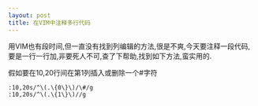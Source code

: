 ```yaml
---
layout: post
title: 在VIM中注释多行代码
---
```


用VIM也有段时间,但一直没有找到列编辑的方法,很是不爽,今天要注释一段代码,要是一行一行加,非要死人不可,查了下帮助,找到如下方法,蛮实用的.

假如要在10,20行间在第1列插入或删除一个#字符
<pre><code>:10,20s/^\(.\{0\}\)/\#/g
:10,20s/^\(.\{1\}\)//g
</code></pre>
